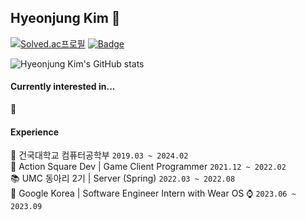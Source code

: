 ## Hyeonjung Kim 🍊

<!--
**goldggyul/goldggyul** is a ✨ _special_ ✨ repository because its `README.md` (this file) appears on your GitHub profile.

Here are some ideas to get you started:

- 🔭 I’m currently working on ...
- 🌱 I’m currently learning ...
- 👯 I’m looking to collaborate on ...
- 🤔 I’m looking for help with ...
- 💬 Ask me about ...
- 📫 How to reach me: ...
- 😄 Pronouns: ...
- ⚡ Fun fact: ...
-->

[![Solved.ac프로필](http://mazassumnida.wtf/api/mini/generate_badge?boj=jamjoa)](https://solved.ac/profile/jamjoa)
[![Badge](https://cp-logo.vercel.app/codeforces/gyul)](https://codeforces.com/profile/gyul)

![Hyeonjung Kim's GitHub stats](https://github-readme-stats.vercel.app/api?username=goldggyul&show_icons=true&theme=solarized-light&hide=stars&hide_title=true)


#### Currently interested in...

🤔

#### Experience
🏫 건국대학교 컴퓨터공학부 `2019.03 ~ 2024.02`  
💼 Action Square Dev | Game Client Programmer `2021.12 ~ 2022.02`  
📚 UMC 동아리 2기 | Server (Spring) `2022.03 ~ 2022.08`  
💼 Google Korea | Software Engineer Intern with Wear OS ⌚️ `2023.06 ~ 2023.09`  

